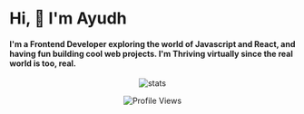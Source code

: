 # Hi, :wave: I'm Ayudh 
<h4> I'm a Frontend Developer exploring the world of Javascript and React, and having fun building cool web projects.
I'm Thriving virtually since the real world is too, real.</h4>

<p align="center">
  <img src="https://streak-stats.demolab.com?user=makersmecca&theme=tokyonight&border_radius=6&date_format=M%20j%5B%2C%20Y%5D" alt="stats" />
</p>
<p align="center">
  <img src="https://komarev.com/ghpvc/?username=makersmecca&base=1093" alt="Profile Views" />
</p>

